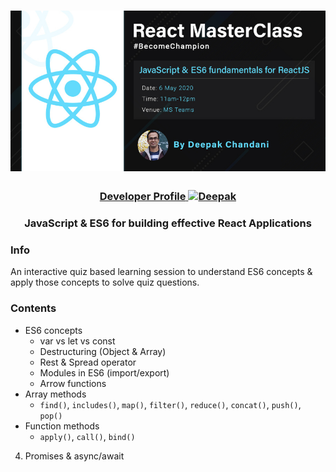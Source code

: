 <h1 align="center">
  <a href="https://radiant-sands-51546.herokuapp.com/profile/deepak.chandani">
  <img src="logo.jpg" alt="React hooks" width="565"></a>
  <br>
</h1>

<h3 align="center">  
  <a href="https://radiant-sands-51546.herokuapp.com/profile/deepak.chandani">
  <b>Developer Profile</b>
  <img src="https://www.gravatar.com/avatar/76b3845fdeebdcccbd3728f4df17c788?s=105" alt="Deepak"></a>
  <br>
</h3>

<h3 align="center">JavaScript & ES6 for building effective React Applications</h3>

### Info
An interactive quiz based learning session to understand ES6 concepts & apply those concepts to solve quiz questions.

### Contents
 - ES6 concepts
   - var vs let vs const
   - Destructuring (Object & Array)
   - Rest & Spread operator
   - Modules in ES6 (import/export)
   - Arrow functions
 - Array methods
   - `find()`, `includes()`, `map()`, `filter()`, `reduce()`, `concat()`, `push()`, `pop()`
 - Function methods
   - `apply()`, `call()`, `bind()`
4)	Promises & async/await
